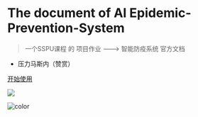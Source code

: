 <!-- _coverpage.md -->

# The document of AI Epidemic-Prevention-System 

> 一个SSPU课程 的 项目作业 ---> 智能防疫系统 官方文档

-   压力马斯内（赞赏）

[开始使用](AI_EP_System)

![](https://pic1.imgdb.cn/item/624bf170239250f7c55c5fc1.jpg)

![color](#f0f0f0)
